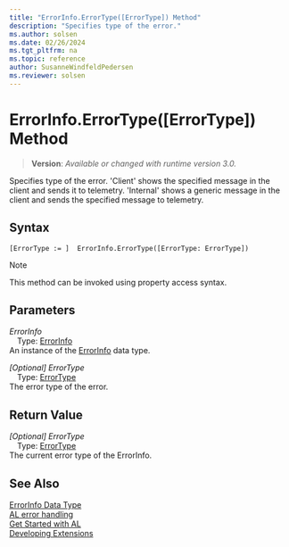 ```yaml
---
title: "ErrorInfo.ErrorType([ErrorType]) Method"
description: "Specifies type of the error."
ms.author: solsen
ms.date: 02/26/2024
ms.tgt_pltfrm: na
ms.topic: reference
author: SusanneWindfeldPedersen
ms.reviewer: solsen
---
```

[//]: # (START>DO_NOT_EDIT)
[//]: # (IMPORTANT:Do not edit any of the content between here and the END>DO_NOT_EDIT.)
[//]: # (Any modifications should be made in the .xml files in the ModernDev repo.)
# ErrorInfo.ErrorType([ErrorType]) Method
> **Version**: _Available or changed with runtime version 3.0._

Specifies type of the error. 'Client' shows the specified message in the client and sends it to telemetry. 'Internal' shows a generic message in the client and sends the specified message to telemetry.


## Syntax
```AL
[ErrorType := ]  ErrorInfo.ErrorType([ErrorType: ErrorType])
```
> [!NOTE]
> This method can be invoked using property access syntax.
## Parameters
*ErrorInfo*  
&emsp;Type: [ErrorInfo](errorinfo-data-type.md)  
An instance of the [ErrorInfo](errorinfo-data-type.md) data type.  

*[Optional] ErrorType*  
&emsp;Type: [ErrorType](../errortype/errortype-option.md)  
The error type of the error.  


## Return Value
*[Optional] ErrorType*  
&emsp;Type: [ErrorType](../errortype/errortype-option.md)  
The current error type of the ErrorInfo.


[//]: # (IMPORTANT: END>DO_NOT_EDIT)

## See Also

[ErrorInfo Data Type](errorinfo-data-type.md)  
[AL error handling](../../devenv-al-error-handling.md)  
[Get Started with AL](../../devenv-get-started.md)  
[Developing Extensions](../../devenv-dev-overview.md)